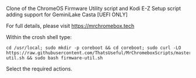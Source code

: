 Clone of the ChromeOS Firmware Utility script and Kodi E-Z Setup script adding support for GeminiLake Casta [UEFI ONLY]

For full details, please visit https://mrchromebox.tech

Within the crosh shell type:

```
cd /usr/local; sudo mkdir -p coreboot && cd coreboot; sudo curl -LO https://raw.githubusercontent.com/ThatsUseful/MrChromeboxScripts/master/firmware-util.sh && sudo bash firmware-util.sh
```

Select the required actions.